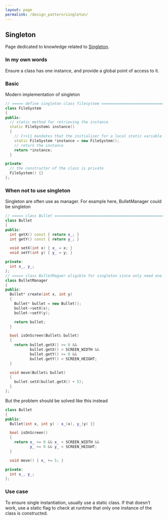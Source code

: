 ```yaml
---
layout: page
permalink: /design_pattern/singleton/
---
```


## Singleton
Page dedicated to knowledge related to [Singleton](https://gameprogrammingpatterns.com/singleton.html).

### In my own words
Ensure a class has one instance, and provide a global point of access to it.

### Basic
Modern implementation of singleton
```cpp
// ===== define singleton class filesystem ====================================
class FileSystem
{
public:
  // static method for retrieving the instance
  static FileSystem& instance()
  {
    // C++11 mandates that the initializer for a local static variable is only run once
    static FileSystem *instance = new FileSystem();
    // return the instance
    return *instance;
  }

private:
  // the constructor of the class is private
  FileSystem() {}
};
```

### When not to use singleton
Singleton are often use as manager. For example here, BulletManager could be singleton
```cpp
// ===== class Bullet =========================================================
class Bullet
{
public:
  int getX() const { return x_; }
  int getY() const { return y_; }

  void setX(int x) { x_ = x; }
  void setY(int y) { y_ = y; }

private:
  int x_, y_;
};
// ===== class BulletMagaer eligible for singleton since only need one ========
class BulletManager
{
public:
  Bullet* create(int x, int y)
  {
    Bullet* bullet = new Bullet();
    bullet->setX(x);
    bullet->setY(y);

    return bullet;
  }

  bool isOnScreen(Bullet& bullet)
  {
    return bullet.getX() >= 0 &&
           bullet.getX() < SCREEN_WIDTH &&
           bullet.getY() >= 0 &&
           bullet.getY() < SCREEN_HEIGHT;
  }

  void move(Bullet& bullet)
  {
    bullet.setX(bullet.getX() + 5);
  }
};
```
But the problem should be solved like this instead
```cpp
class Bullet
{
public:
  Bullet(int x, int y) : x_(x), y_(y) {}

  bool isOnScreen()
  {
    return x_ >= 0 && x_ < SCREEN_WIDTH &&
           y_ >= 0 && y_ < SCREEN_HEIGHT;
  }

  void move() { x_ += 5; }

private:
  int x_, y_;
};
```

### Use case
To ensure single instantiation, usually use a static class. If that doesn’t work, use a static flag to check at runtime that only one instance of the class is constructed.

